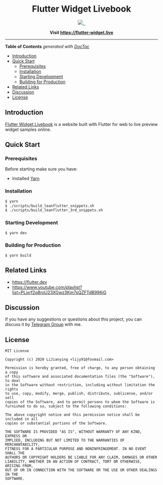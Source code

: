 <h1 align="center">
Flutter Widget Livebook
</h1>
<p align="center">
  <a aria-label="LiJianying" href="https://github.com/lijy91">
    <img src="https://img.shields.io/badge/MADE%20BY-LI%20JIANYING-blue.svg?style=for-the-badge&labelColor=000000">
  </a>
  <a aria-label="License" href="https://github.com/leanflutter/flutter-widget-livebook/blob/master/LICENSE">
    <img alt="" src="https://img.shields.io/badge/LICENSE-MIT-green.svg?style=for-the-badge&labelColor=000000">
  </a>
  <a aria-label="Join the chat" href="https://t.me/flutterwidgetlivebook">
    <img alt="" src="https://img.shields.io/badge/chat%20on-telegram-blue.svg?style=for-the-badge&labelColor=000000&logo=telegram">
  </a>
</p>

<p align="center">
  <strong>
    Visit <a href="https://flutter-widget.live">https://flutter-widget.live</a>
  </strong>
</p>

---

**Table of Contents** _generated with [DocToc](https://github.com/thlorenz/doctoc)_

<!-- START doctoc generated TOC please keep comment here to allow auto update -->
<!-- DON'T EDIT THIS SECTION, INSTEAD RE-RUN doctoc TO UPDATE -->


- [Introduction](#introduction)
- [Quick Start](#quick-start)
  - [Prerequisites](#prerequisites)
  - [Installation](#installation)
  - [Starting Development](#starting-development)
  - [Building for Production](#building-for-production)
- [Related Links](#related-links)
- [Discussion](#discussion)
- [License](#license)

<!-- END doctoc generated TOC please keep comment here to allow auto update -->

## Introduction

[Flutter Widget Livebook](https://flutter-widget.live) is a website built with Flutter for web to live preview widget samples online.

## Quick Start

### Prerequisites

Before starting make sure you have:

- Installed [Yarn](https://yarnpkg.com/)

### Installation

```bash
$ yarn
$ ./scripts/build_leanflutter_snippets.sh
$ ./scripts/build_leanflutter_3rd_snippets.sh
```

### Starting Development

```bash
$ yarn dev
```

### Building for Production

```
$ yarn build
```

## Related Links

- https://flutter.dev
- https://www.youtube.com/playlist?list=PLjxrf2q8roU23XGwz3Km7sQZFTdB996iG

## Discussion

If you have any suggestions or questions about this project, you can discuss it by [Telegram Group](https://t.me/joinchat/I4jz1FE5sBGk7V0jUpzSXg) with me.

## License

```text
MIT License

Copyright (c) 2020 LiJianying <lijy91@foxmail.com>

Permission is hereby granted, free of charge, to any person obtaining a copy
of this software and associated documentation files (the "Software"), to deal
in the Software without restriction, including without limitation the rights
to use, copy, modify, merge, publish, distribute, sublicense, and/or sell
copies of the Software, and to permit persons to whom the Software is
furnished to do so, subject to the following conditions:

The above copyright notice and this permission notice shall be included in all
copies or substantial portions of the Software.

THE SOFTWARE IS PROVIDED "AS IS", WITHOUT WARRANTY OF ANY KIND, EXPRESS OR
IMPLIED, INCLUDING BUT NOT LIMITED TO THE WARRANTIES OF MERCHANTABILITY,
FITNESS FOR A PARTICULAR PURPOSE AND NONINFRINGEMENT. IN NO EVENT SHALL THE
AUTHORS OR COPYRIGHT HOLDERS BE LIABLE FOR ANY CLAIM, DAMAGES OR OTHER
LIABILITY, WHETHER IN AN ACTION OF CONTRACT, TORT OR OTHERWISE, ARISING FROM,
OUT OF OR IN CONNECTION WITH THE SOFTWARE OR THE USE OR OTHER DEALINGS IN THE
SOFTWARE.
```
